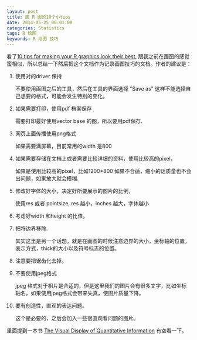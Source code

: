 ```yaml
---
layout: post
title: 画 R 图的10个小tips
date: 2014-05-25 00:01:00
categories: Statistics
tags: R 绘图
keywords: R 绘图 技巧
---
```



看了[10 tips for making your R graphics look their best][10tips], 跟我之前在画图的感觉蛮相似，所以总结一下然后把这个文档作为记录画图技巧的文档。作者的建议是：

1. 使用对的driver 保持

     不要使用画图之后的工具，然后在工具的界面选择 "Save as" 这样不能选择自己想要的格式，可能会发生特别的变化。

2. 如果需要打印，使用pdf 档案保存
  
      需要打印最好使用vector base 的图，所以要用pdf保存.

3. 网页上面传播使用png格式

     如果需要满屏幕，目前常用的width 是800

4. 如果需要存储在文档上或者需要比较详细的资料，使用比较高的pixel，

     如果是使用比较高的pixel，比如1200\*800 如果不合适，缩小的话质量也不会出问题，如果放大就会模糊.

5. 修改好字体的大小，决定好所要展示的图片的比例，

     使用res 或者 pointsize, res 越小，inches 越大，字体越小

6. 考虑好width 和height 的比值。

7. 把将边界移除.

     其实这里是另一个话题，就是在画图的时候注意边界的大小，坐标轴的位置，表示方式，thick的大小以及符号标志的位置。

8. 注意要把锯齿化去掉。

9. 不要使用jpeg格式

     jpeg 格式对于相片是合适的，但是这里我们的图片会有很多文字，比如坐标轴名，如果使用jpeg格式会带来失真，使图片质量下降。

10. 要有创造性，直观的表达问题。

     这个是必要的，之后会加入一些很直观看问题的图片。

里面提到一本书 [The Visual Display of Quantitative Information][Visual] 有空看一下。

[Visual]: http://www.amazon.com/Visual-Display-Quantitative-Information-2nd/dp/0961392142/ref=sr_1_2?ie=UTF8&s=books&qid=1233357791&sr=8-2



[10tips]: http://blog.revolutionanalytics.com/2009/01/10-tips-for-making-your-r-graphics-look-their-best.html
